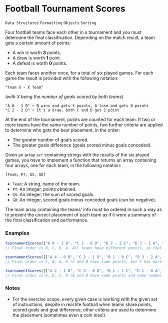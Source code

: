 # Football Tournament Scores

`Data Structures` `Formatting` `Objects` `Sorting`

Four football teams face each other in a tournament and you must determine the final classification. Depending on the match result, a team gets a certain amount of points:

- A win is worth **3** points.
- A draw is worth **1** point.
- A defeat is worth **0** points.

Each team faces another once, for a total of six played games. For each game the result is provided with the following notation:

```
"Team X - X Team"
```

(_with X being the number of goals scored by both teams_)

```
"A 0 - 1 B" ➞ B wins and gets 3 points, A lose and gets 0 points
"C 2 - 2 D" ➞ It's a draw, both C and D get 1 point
```

At the end of the tournament, points are counted for each team. If two or more teams have the same number of points, two further criteria are applied to determine who gets the best placement, in the order:

- The greater number of goals scored.
- The greater goals difference (goals scored minus goals conceded).

Given an array `arr` containing strings with the results of the six played games, you have to implement a function that returns an array containing four arrays, one for each team, in the following notation:

```
[Team, PT, GS, GD]
```

- `Team`: A string, name of the team.
- `PT`: An integer, points obtained.
- `GS`: An integer, the sum of scored goals.
- `GD`: An integer, scored goals minus conceded goals (can be negative).

The main array containing the teams' info must be ordered in such a way as to present the correct placement of each team as if it were a summary of the final classification and performance.

### Examples

```js
tournamentScores(["A 0 - 1 B", "C 2 - 0 D", "B 2 - 2 C", "D 3 - 1 A", "A 2 - 2 C", "B 2 - 0 D"]) ➞ [ [ "B", 7, 5, 3 ], [ "C", 5, 6, 2 ], [ "D", 3, 3, -2 ], [ "A", 1, 3, -3 ] ]
// Final order is B, C, D, A. All teams have different points, so that a simple descendant sort by points obtained is enough.

tournamentScores([["A 4 - 0 B", "C 2 - 1 D", "B 1 - 0 C", "D 3 - 2 A", "A 1 - 3 C", "B 2 - 1 D"]) ➞ [ [ "C", 6, 5, 2 ], [ "B", 6, 3, -2 ], [ "A", 3, 7, 1 ], [ "D", 3, 5, -1 ] ]
// Final order is C, B, A, D (C and B have same points, but C has more scored goals than B; A and D have same points but A has more scored goals than D).

tournamentScores([["A 2 - 1 B", "C 3 - 0 D", "B 1 - 1 C", "D 1 - 0 A", "A 3 - 0 C", "B 2 - 4 D"]) ➞ [ "A", 6, 5, 3 ], [ "D", 6, 5, 0 ], [ "C", 4, 4, 0 ], [ "B", 1, 4, -3 ]]
// Final order is A, D, C, B (A and D have same points and same number of scored goals, but A has a greater goals difference than D).
```

### Notes

- For the exercise scope, every given case is working with the given set of instructions, despite in real life football when teams share points, scored goals and goal difference, other criteria are used to determine the placement (sometimes even a coin toss!).
